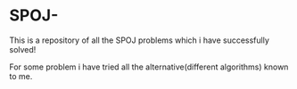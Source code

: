 # SPOJ-

This is a repository of all the SPOJ problems which i have successfully solved!

For some problem i have tried all the alternative(different algorithms) known to me.
